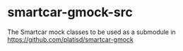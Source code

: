 # smartcar-gmock-src
The Smartcar mock classes to be used as a submodule in https://github.com/platisd/smartcar-gmock
